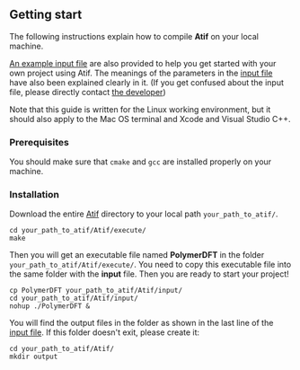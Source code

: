 ## Getting start
The following instructions explain how to compile **Atif** on your local machine. 

[An example input file]('Atif/input/input.dat') are also provided to help you get started with your own project using Atif. The meanings of the parameters in the [input file]('Atif/input/input.dat') have also been explained clearly in it. (If you get confused about the input file, please directly contact [the developer](https://github.com/jiangj-physchem)) 

Note that this guide is written for the Linux working environment, but it should also apply to the Mac OS terminal and Xcode and Visual Studio C++.

### Prerequisites

You should make sure that `cmake` and `gcc` are installed properly on your machine.

### Installation

Download the entire [Atif](Atif) directory to your local path `your_path_to_atif/`.
```
cd your_path_to_atif/Atif/execute/
make
```
Then you will get an executable file named **PolymerDFT** in the folder `your_path_to_atif/Atif/execute/`. You need to copy this executable file into the same folder with the **input** file. Then you are ready to start your project!
```
cp PolymerDFT your_path_to_atif/Atif/input/
cd your_path_to_atif/Atif/input/
nohup ./PolymerDFT &
```
You will find the output files in the folder as shown in the last line of the [input file]('Atif/input/input.dat'). If this folder doesn't exit, please create it:
```
cd your_path_to_atif/Atif/
mkdir output
```

